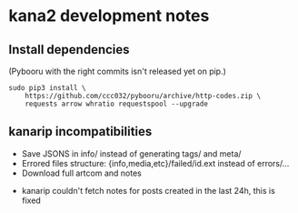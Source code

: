 # kana2 development notes

## Install dependencies

(Pybooru with the right commits isn't released yet on pip.)

    sudo pip3 install \
        https://github.com/ccc032/pybooru/archive/http-codes.zip \
        requests arrow whratio requestspool --upgrade

## kanarip incompatibilities

- Save JSONS in info/ instead of generating tags/ and meta/
- Errored files structure: {info,media,etc}/failed/id.ext instead of errors/...
- Download full artcom and notes

* kanarip couldn't fetch notes for posts created in the last 24h, this is fixed
